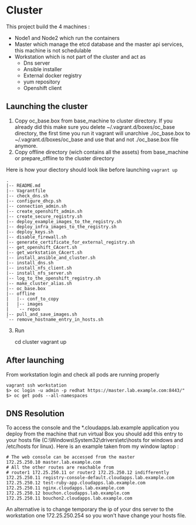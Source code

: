 # Cluster

This project build the 4 machines : 
*   Node1 and Node2 which run the containers 
*   Master which manage the etcd database and the master api services, this machine is not schedulable
*   Workstation which is not part of the cluster and act as 
       *   Dns server 
	   *   Ansible installer 
	   *   External docker registry
	   *   yum repository
	   *   Openshift client 
	   
## Launching the cluster 

1.   Copy oc_base.box from base_machine to cluster directory. If you already did this make sure you delete ~/.vagrant.d/boxes/oc_base directory, the first time you run it vagrant will unarchive ./oc_base.box to ~/.vagrant.d/boxes/oc_base and use that and not ./oc_base.box file anymore. 
2.   Copy offline directory (wich contains all the assets) from base_machine or prepare_offline to the cluster directory 

Here is how your diectory should look like before launching `vagrant up`

```
.
|-- README.md
|-- Vagrantfile
|-- check_dns.sh
|-- configure_dhcp.sh
|-- connection_admin.sh
|-- create_openshift_admin.sh
|-- create_secure_registry.sh
|-- deploy_example_images_to_the_registry.sh
|-- deploy_infra_images_to_the_registry.sh
|-- deploy_keys.sh
|-- disable_firewall.sh
|-- generate_certificate_for_external_registry.sh
|-- get_openshift_CAcert.sh
|-- get_workstation_CAcert.sh
|-- install_ansible_and_cluster.sh
|-- install_dns.sh
|-- install_nfs_client.sh
|-- install_nfs_server.sh
|-- log_to_the_openshift_registry.sh
|-- make_cluster_alias.sh
|-- oc_base.box
|-- offline
|   |-- conf_to_copy
|   |-- images
|   `-- repos
|-- pull_and_save_images.sh
`-- remove_hostname_entry_in_hosts.sh
```

3. Run 
    
    cd cluster
    vagrant up 

## After launching 

From workstation login and check all pods are running properly

    vagrant ssh workstation 
    $> oc login -u admin -p redhat https://master.lab.example.com:8443/"
	$> oc get pods --all-namespaces

	
## DNS Resolution 

To access the console and the *.cloudapps.lab.example application you deploy from the machine that run virtual Box you should add this entry to your hosts file (C:\Windows\System32\drivers\etc\hosts for windows and /etc/hosts for linux). Here is an example taken from my window laptop :

    # The web console can be accessed from the master 
    172.25.250.10 master.lab.example.com
    # All the other routes are reachable from
    # router1 172.25.250.11 or router2 172.25.250.12 indifferently     
    172.25.250.11 registry-console-default.cloudapps.lab.example.com
    172.25.250.12 test-ruby-app.cloudapps.lab.example.com
    172.25.250.11 nginx.cloudapps.lab.example.com
    172.25.250.12 bouchon.cloudapps.lab.example.com
    172.25.250.11 bouchon2.cloudapps.lab.example.com

An alternative is to change temporary the ip of your dns server to the workstation one 172.25.250.254 so you won't have change your hosts file.

